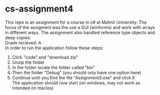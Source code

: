 # cs-assignment4
This repo is an assignment for a course in c# at Malmö University. The focus of the assigment was the use a GUI (winforms) and work with arrays in different ways. The assignment also handled reference type objects and deep copies.<br>
Grade recieved: A<br>
In order to run the application follow these steps:<br>
1. Click "code" and "download zip"
2. Unzip the folder
3. In the folder locate the folder called "bin"
4. Then the folder "Debug" (you should only have one option here)
5. Continue until you find the file "Assignment3.exe" and click it<br>
The application should now start (on windows, may not work as intended on macIos)
